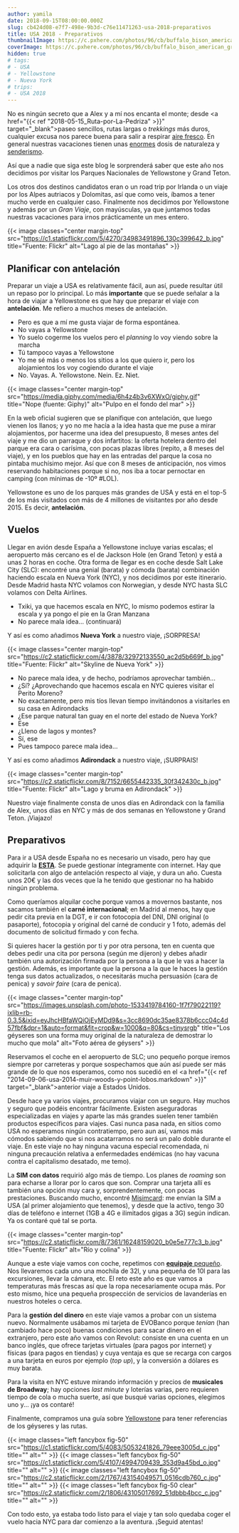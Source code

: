 ```yaml
---
author: yamila
date: 2018-09-15T08:00:00.000Z
slug: cb424d08-e7f7-498e-9b3d-c76e11471263-usa-2018-preparativos
title: USA 2018 - Preparativos
thumbnailImage: https://c.pxhere.com/photos/96/cb/buffalo_bison_american_grazing_animals_herd_wildlife_yellowstone-437409.jpg!d
coverImage: https://c.pxhere.com/photos/96/cb/buffalo_bison_american_grazing_animals_herd_wildlife_yellowstone-437409.jpg!d
hidden: true
# tags:
# - USA
# - Yellowstone
# - Nueva York
# trips:
# - USA 2018
---
```


No es ningún secreto que a Alex y a mí nos encanta el monte; desde <a href="{{< ref "2018-05-15_Ruta-por-La-Pedriza" >}}" target="_blank">paseo sencillos</a>, rutas largas o *trekkings* más duros, cualquier excusa nos parece buena para salir a respirar <a href="/trips/vietnam-2017">aire fresco</a>. En general nuestras <a hfref="/trips/eslovenia-2016">vacaciones</a> tienen unas <a href="/trips/suiza-2015">enormes</a> dosis de naturaleza y <a href="/tags/senderismo" target="_new">senderismo</a>.

Así que a nadie que siga este blog le sorprenderá saber que este año nos decidimos por visitar los Parques Nacionales de Yellowstone y Grand Teton.

<!--more-->

Los otros dos destinos candidatos eran o un road trip por Irlanda o un viaje por los Alpes autriacos y Dolomitas, así que como veis, íbamos a tener mucho verde en cualquier caso. Finalmente nos decidimos por Yellowstone y además por un *Gran Viaje*, con mayúsculas, ya que juntamos todas nuestras vacaciones para irnos prácticamente un mes entero.

{{< image classes="center margin-top" src="https://c1.staticflickr.com/5/4270/34983491896_130c399642_b.jpg" title="Fuente: Flickr" alt="Lago al pie de las montañas" >}}

## Planificar con antelación

Preparar un viaje a USA es relativamente fácil, aun así, puede resultar útil un repaso por lo principal. Lo más **importante** que se puede señalar a la hora de viajar a Yellowstone es que hay que preparar el viaje con **antelación**. Me refiero a muchos meses de antelación.

- Pero es que a mí me gusta viajar de forma espontánea.
- No vayas a Yellowstone
- Yo suelo cogerme los vuelos pero el *planning* lo voy viendo sobre la marcha
- Tú tampoco vayas a Yellowstone
- Yo me sé más o menos los sitios a los que quiero ir, pero los alojamientos los voy cogiendo durante el viaje
- No. Vayas. A. Yellowstone. Nein. Ez. Niet.

{{< image classes="center margin-top" src="https://media.giphy.com/media/6h4z4b3v6XWxO/giphy.gif" title="Nope (fuente: Giphy)" alt="Pulpo en el fondo del mar" >}}

En la web oficial sugieren que se planifique con antelación, que luego vienen los llanos; y yo no me hacía a la idea hasta que me puse a mirar alojamientos, por hacerme una idea del presupuesto, 8 meses antes del viaje y me dio un parraque y dos infartitos: la oferta hotelera dentro del parque era cara o carísima, con pocas plazas libres (repito, a 8 meses del viaje), y en los pueblos que hay en las entradas del parque la cosa no pintaba muchísimo mejor. Así que con 8 meses de anticipación, nos vimos reservando habitaciones porque si no, nos iba a tocar pernoctar en camping (con mínimas de -10º #LOL).

Yellowstone es uno de los parques más grandes de USA y está en el top-5 de los más visitados con más de 4 millones de visitantes por año desde 2015. Es decir, **antelación**.

## Vuelos

Llegar en avión desde España a Yellowstone incluye varias escalas; el aeropuerto más cercano es el de Jackson Hole (en Grand Teton) y está a unas 2 horas en coche. Otra forma de llegar es en coche desde Salt Lake City (SLC): encontré una genial (barata) y cómoda (barata) combinación haciendo escala en Nueva York (NYC), y nos decidimos por este itinerario. Desde Madrid hasta NYC volamos con Norwegian, y desde NYC hasta SLC volamos con Delta Airlines.<div></div>

- Txiki, ya que hacemos escala en NYC, lo mismo podemos estirar la escala y ya pongo el pie en la Gran Manzana
- No parece mala idea... (continuará)

Y así es como añadimos **Nueva York** a nuestro viaje, ¡SORPRESA!

{{< image classes="center margin-top" src="https://c2.staticflickr.com/4/3878/32972133550_ac2d5b669f_b.jpg" title="Fuente: Flickr" alt="Skyline de Nueva York" >}}

- No parece mala idea, y de hecho, podríamos aprovechar también...
- ¿Sí? ¿Aprovechando que hacemos escala en NYC quieres visitar el Perito Moreno?
- No exactamente, pero mis tíos llevan tiempo invitándonos a visitarles en su casa en Adirondacks
- ¿Ese parque natural tan guay en el norte del estado de Nueva York?
- Ese
- ¿Lleno de lagos y montes?
- Sí, ese
- Pues tampoco parece mala idea...

Y así es como añadimos **Adirondack** a nuestro viaje, ¡SURPRAIS!

{{< image classes="center margin-top" src="https://c2.staticflickr.com/8/7152/6655442335_30f342430c_b.jpg" title="Fuente: Flickr" alt="Lago y bruma en Adirondack" >}}

Nuestro viaje finalmente consta de unos días en Adirondack con la familia de Alex, unos días en NYC y más de dos semanas en Yellowstone y Grand Teton. ¡Viajazo!

## Preparativos

Para ir a USA desde España no es necesario un visado, pero hay que adquirir la <a href="https://www.esta.es/" target="_blank">**ESTA**</a>. Se puede gestionar íntegramente con internet. Hay que solicitarla con algo de antelación respecto al viaje, y dura un año. Cuesta unos 20€ y las dos veces que la he tenido que gestionar no ha habido ningún problema.

Como queríamos alquilar coche porque vamos a movernos bastante, nos sacamos también el **carné internacional**; en Madrid al menos, hay que pedir cita previa en la DGT, e ir con fotocopia del DNI, DNI original (o pasaporte), fotocopia y original del carné de conducir y 1 foto, además del documento de solicitud firmado y con fecha.

Si quieres hacer la gestión por ti y por otra persona, ten en cuenta que debes pedir una cita por persona (según me dijeron) y debes añadir también una autorización firmada por la persona a la que le vas a hacer la gestión. Además, es importante que la persona a la que le haces la gestión tenga sus datos actualizados, o necesitarás mucha persuasión (cara de penica) y *savoir faire* (cara de penica).

{{< image classes="center margin-top" src="https://images.unsplash.com/photo-1533419784160-1f7f79022119?ixlib=rb-0.3.5&ixid=eyJhcHBfaWQiOjEyMDd9&s=3cc8690dc35ae8378b6ccc04c4d57fbf&dpr=1&auto=format&fit=crop&w=1000&q=80&cs=tinysrgb" title="Los géyseres son una forma muy original de la naturaleza de demostrar lo mucho que mola" alt="Foto aérea de géysers" >}}

Reservamos el coche en el aeropuerto de SLC; uno pequeño porque iremos siempre por carreteras y porque sospechamos que aún así puede ser más grande de lo que nos esperamos, como nos sucedió en el <a href="{{< ref "2014-09-06-usa-2014-muir-woods-y-point-lobos.markdown" >}}" target="_blank">anterior viaje a Estados Unidos</a>.

Desde hace ya varios viajes, procuramos viajar con un seguro. Hay muchos y seguro que podéis encontrar fácilmente. Existen aseguradoras especializadas en viajes y aparte las más grandes suelen tener también productos específicos para viajes. Casi nunca pasa nada, en sitios como USA no esperamos ningún contratiempo, pero aun así, vamos más cómodos sabiendo que si nos acatarramos no será un palo doble durante el viaje. En este viaje no hay ninguna vacuna especial recomendada, ni ninguna precaución relativa a enfermedades endémicas (no hay vacuna contra el capitalismo desatado, me temo).

La **SIM con datos** requirió algo más de tiempo. Los planes de *roaming* son para echarse a llorar por lo caros que son. Comprar una tarjeta allí es también una opción muy cara y, sorprendentemente, con pocas prestaciones. Buscando mucho, encontré <a href="https://www.misimcard.com/" target="_blank">Misimcard</a>: me envían la SIM a USA (al primer alojamiento que tenemos), y desde que la activo, tengo 30 días de teléfono e internet (1GB a 4G e ilimitados gigas a 3G) según indican. Ya os contaré qué tal se porta.

{{< image classes="center margin-top" src="https://c2.staticflickr.com/8/7361/16248159020_b0e5e777c3_b.jpg" title="Fuente: Flickr" alt="Río y colina" >}}

Aunque a este viaje vamos con coche, repetimos con <a href="https://docs.google.com/spreadsheets/d/1nmhlk7hN2SYU-MEWMAPejUbVwnuHZj4jiL9Kp6COtW0/edit#gid=0" target="_blank">**equipaje** pequeño</a>. Nos llevaremos cada uno una mochila de 32l, y una pequeña de 10l para las excursiones, llevar la cámara, etc. El reto este año es que vamos a temperaturas más frescas así que la ropa necesariamente ocupa más. Por esto mismo, hice una pequeña prospección de servicios de lavanderías en nuestros hoteles o cerca.

Para la **gestión del dinero** en este viaje vamos a probar con un sistema nuevo. Normalmente usábamos mi tarjeta de EVOBanco porque *tenían* (han cambiado hace poco) buenas condiciones para sacar dinero en el extranjero, pero este año vamos con Revolut: consiste en una cuenta en un banco inglés, que ofrece tarjetas virtuales (para pagos por internet) y físicas (para pagos en tiendas) y cuya ventaja es que se recarga con cargos a una tarjeta en euros por ejemplo (*top up*), y la conversión a dólares es muy barata.

Para la visita en NYC estuve mirando información y precios de **musicales de Broadway**; hay opciones *last minute* y loterías varias, pero requieren tiempo de cola o mucha suerte, así que busqué varias opciones, elegimos uno y... ¡ya os contaré!

Finalmente, compramos una guía sobre <a href="https://www.goodreads.com/book/show/32889888-yellowstone-treasures" target="_blank">Yellowstone</a> para tener referencias de los géyseres y las rutas.

{{< image classes="left fancybox fig-50" src="https://c1.staticflickr.com/5/4083/5053241826_79eee3005d_c.jpg" title="" alt="" >}}
{{< image classes="left fancybox fig-50" src="https://c1.staticflickr.com/5/4107/4994709439_353d9a45bd_o.jpg" title="" alt="" >}}
{{< image classes="left fancybox fig-50" src="https://c2.staticflickr.com/2/1767/43154049571_0516cdb760_c.jpg" title="" alt="" >}}
{{< image classes="left fancybox fig-50 clear" src="https://c2.staticflickr.com/2/1806/43105017692_51dbbb4bcc_c.jpg" title="" alt="" >}}

Con todo esto,  ya estaba todo listo para el viaje y tan solo quedaba coger el vuelo hacia NYC para dar comienzo a la aventura. ¡Seguid atentas!
